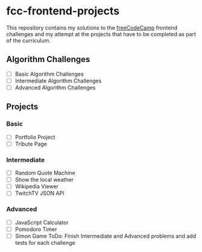 # fcc-frontend-projects

This repository contains my solutions to the [freeCodeCamp](https://www.freecodecamp.org) frontend challenges and my attempt at the projects that have to be completed as part of the curriculum.

## Algorithm Challenges
- [ ] Basic Algorithm Challenges
- [ ] Intermediate Algorithm Challenges
- [ ] Advanced Algorithm Challenges

## Projects
### Basic
- [ ] Portfolio Project
- [ ] Tribute Page

### Intermediate
- [ ] Random Quote Machine
- [ ] Show the local weather
- [ ] Wikipedia Viewer
- [ ] TwitchTV JSON API

### Advanced
- [ ] JavaScript Calculator
- [ ] Pomodoro Timer
- [ ] Simon Game
ToDo: Finish Intermediate and Advanced problems and add tests for each challenge
